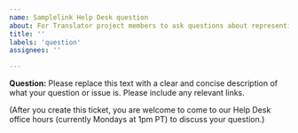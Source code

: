 ```yaml
---
name: Samplelink Help Desk question
about: For Translator project members to ask questions about representing their data or knowledge using the Samplelink Model
title: ''
labels: 'question'
assignees: ''

---
```


**Question:**
Please replace this text with a clear and concise description of what your question or issue is. Please include any relevant links.

(After you create this ticket, you are welcome to come to our Help Desk office hours (currently Mondays at 1pm PT) to discuss your question.)

